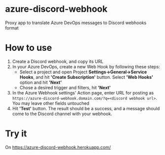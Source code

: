 ﻿# azure-discord-webhook
Proxy app to translate Azure DevOps messages to Discord webhooks format

# How to use
1. Create a Discord webhook, and copy its URL
2. In your Azure DevOps, create a new Web Hook by following these steps:
    - Select a project and open Project **Settings->General->Service Hooks**, and hit **'Create Subscription'** button. Select **'Web Hooks'** option and hit **'Next'**
    - Chose a desired trigger and filters, hit **'Next'**
3. In the Azure Webhook settings' Action page, enter URL for posting as `https://azure-discord-webhook.domain.com/?q=<discord webhook url>`. You may leave other fields untouched
4. Hit **'Test'** button. The result should be a success, and a message should come to the Discord channel with your webhook.

# Try it
On https://azure-discord-webhook.herokuapp.com/
